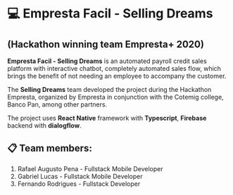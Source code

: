 # 💻 Empresta Facil - Selling Dreams 
## (Hackathon winning team Empresta+ 2020)

**Empresta Facil - Selling Dreams** is an automated payroll credit sales platform with interactive chatbot,
completely automated sales flow, which brings the benefit of not needing an employee to accompany the customer.

The **Selling Dreams** team developed the project during the Hackathon Empresta, organized by Empresta in conjunction with the Cotemig college, Banco Pan, among other partners.

The project uses **React Native** framework with **Typescript**, **Firebase** backend with **dialogflow**.

## 📋 Team members:

 1. Rafael Augusto Pena - Fullstack Mobile Developer
 2. Gabriel Lucas - Fullstack Mobile Developer 
 3. Fernando Rodrigues - Fullstack Developer 
